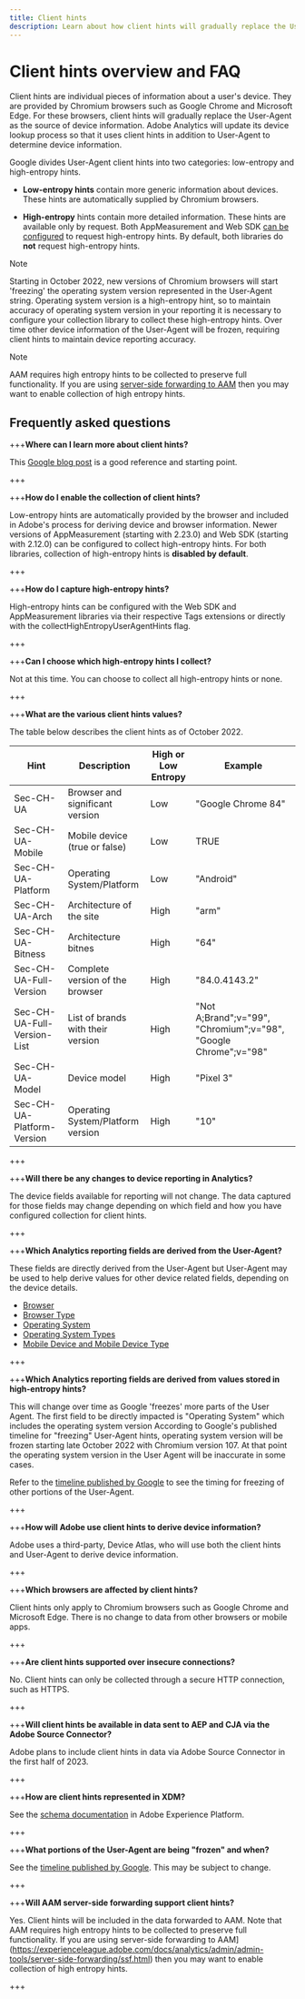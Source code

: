 ```yaml
---
title: Client hints
description: Learn about how client hints will gradually replace the User-Agent as the source of device information.
---
```


# Client hints overview and FAQ

Client hints are individual pieces of information about a user's device. They are provided by Chromium browsers such as Google Chrome and Microsoft Edge. For these browsers, client hints will gradually replace the User-Agent as the source of device information. Adobe Analytics will update its device lookup process so that it uses client hints in addition to User-Agent to determine device information.

Google divides User-Agent client hints into two categories: low-entropy and high-entropy hints.

* **Low-entropy hints** contain more generic information about devices. These hints are automatically supplied by Chromium browsers.

* **High-entropy** hints contain more detailed information. These hints are available only by request. Both AppMeasurement and Web SDK [can be configured](/help/implement/vars/config-vars/collecthighentropyuseragenthints.md) to request high-entropy hints. By default, both libraries do **not** request high-entropy hints.

>[!NOTE]
>
>Starting in October 2022, new versions of Chromium browsers will start 'freezing' the operating system version represented in the User-Agent string. Operating system version is a high-entropy hint, so to maintain accuracy of operating system version in your reporting it is necessary to configure your collection library to collect these high-entropy hints. Over time other device information of the User-Agent will be frozen, requiring client hints to maintain device reporting accuracy.

>[!NOTE]
>
>AAM requires high entropy hints to be collected to preserve full functionality. If you are using [server-side forwarding to AAM](https://experienceleague.adobe.com/docs/analytics/admin/admin-tools/server-side-forwarding/ssf.html) then you may want to enable collection of high entropy hints.

## Frequently asked questions

+++**Where can I learn more about client hints?**

This [Google blog post](https://web.dev/user-agent-client-hints/) is a good reference and starting point.

+++

+++**How do I enable the collection of client hints?**

Low-entropy hints are automatically provided by the browser and included in Adobe's process for deriving device and browser information. Newer versions of AppMeasurement (starting with 2.23.0) and Web SDK (starting with 2.12.0) can be configured to collect high-entropy hints. For both libraries, collection of high-entropy hints is **disabled by default**. 

+++

+++**How do I capture high-entropy hints?**

High-entropy hints can be configured with the Web SDK and AppMeasurement libraries via their respective Tags extensions or directly with the collectHighEntropyUserAgentHints flag.

+++

+++**Can I choose which high-entropy hints I collect?**

Not at this time. You can choose to collect all high-entropy hints or none.

+++

+++**What are the various client hints values?**

The table below describes the client hints as of October 2022.

| Hint | Description | High or Low Entropy | Example | 
| --- | --- | --- | --- | 
| Sec-CH-UA  |  Browser and significant version  | Low |  "Google Chrome 84" |
| Sec-CH-UA-Mobile |  Mobile device (true or false) |  Low |  TRUE |  
| Sec-CH-UA-Platform |  Operating System/Platform |  Low  | "Android" | 
| Sec-CH-UA-Arch |  Architecture of the site |  High |  "arm"  |  
| Sec-CH-UA-Bitness  | Architecture bitnes  | High  | "64"  |  
| Sec-CH-UA-Full-Version  | Complete version of the browser |  High  | "84.0.4143.2" |  
| Sec-CH-UA-Full-Version-List |  List of brands with their version | High | "Not A;Brand";v="99", "Chromium";v="98", "Google Chrome";v="98"  |  
| Sec-CH-UA-Model |  Device model |  High |  "Pixel 3" |  
| Sec-CH-UA-Platform-Version |  Operating System/Platform version |  High |  "10" |  

+++

+++**Will there be any changes to device reporting in Analytics?**

The device fields available for reporting will not change. The data captured for those fields may change depending on which field and how you have configured collection for client hints.

+++

+++**Which Analytics reporting fields are derived from the User-Agent?**

These fields are directly derived from the User-Agent but User-Agent may be used to help derive values for other device related fields, depending on the device details.

* [Browser](https://experienceleague.adobe.com/docs/analytics/components/dimensions/browser.html?lang=en) 
* [Browser Type](https://experienceleague.adobe.com/docs/analytics/components/dimensions/browser-type.html?lang=en)
* [Operating System](https://experienceleague.adobe.com/docs/analytics/components/dimensions/operating-systems.html?lang=en)
* [Operating System Types](https://experienceleague.adobe.com/docs/analytics/components/dimensions/operating-system-types.html?lang=en)
* [Mobile Device and Mobile Device Type](https://experienceleague.adobe.com/docs/analytics/components/dimensions/mobile-dimensions.html?lang=en)

+++

+++**Which Analytics reporting fields are derived from values stored in high-entropy hints?**

This will change over time as Google 'freezes' more parts of the User Agent. The first field to be directly impacted is "Operating System" which includes the operating system version According to Google's published timeline for "freezing" User-Agent hints, operating system version will be frozen starting late October 2022 with Chromium version 107. At that point the operating system version in the User Agent will be inaccurate in some cases. 

Refer to the [timeline published by Google](https://blog.chromium.org/2021/09/user-agent-reduction-origin-trial-and-dates.html) to see the timing for freezing of other portions of the User-Agent. 

+++

+++**How will Adobe use client hints to derive device information?**

Adobe uses a third-party, Device Atlas, who will use both the client hints and User-Agent to derive device information.

+++

+++**Which browsers are affected by client hints?**

Client hints only apply to Chromium browsers such as Google Chrome and Microsoft Edge. There is no change to data from other browsers or mobile apps.

+++

+++**Are client hints supported over insecure connections?**

No. Client hints can only be collected through a secure HTTP connection, such as HTTPS.

+++

+++**Will client hints be available in data sent to AEP and CJA via the Adobe Source Connector?**

Adobe plans to include client hints in data via Adobe Source Connector in the first half of 2023.

+++

+++**How are client hints represented in XDM?**

See the [schema documentation](https://github.com/adobe/xdm/blob/master/components/datatypes/browserdetails.schema.json#L121) in Adobe Experience Platform.

+++

+++**What portions of the User-Agent are being "frozen" and when?** 

See the [timeline published by Google](https://blog.chromium.org/2021/09/user-agent-reduction-origin-trial-and-dates.html). This may be subject to change.

+++

+++**Will AAM server-side forwarding support client hints?** 

Yes. Client hints will be included in the data forwarded to AAM. Note that AAM requires high entropy hints to be collected to preserve full functionality. If you are using server-side forwarding to AAM](https://experienceleague.adobe.com/docs/analytics/admin/admin-tools/server-side-forwarding/ssf.html) then you may want to enable collection of high entropy hints.

+++


